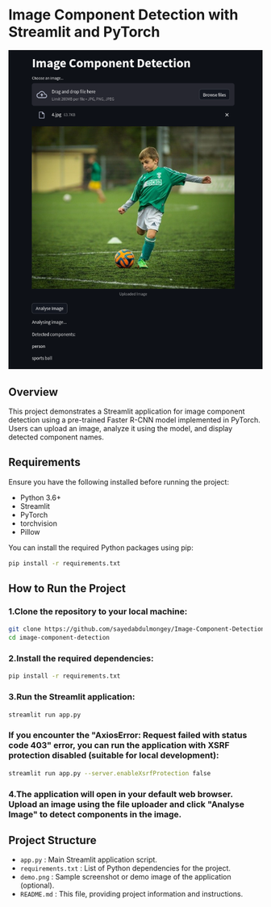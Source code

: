 # Image Component Detection with Streamlit and PyTorch

![Demo](image.png)

## Overview

This project demonstrates a Streamlit application for image component detection using a pre-trained Faster R-CNN model implemented in PyTorch. Users can upload an image, analyze it using the model, and display detected component names.

## Requirements

Ensure you have the following installed before running the project:

- Python 3.6+
- Streamlit
- PyTorch
- torchvision
- Pillow

You can install the required Python packages using pip:

```bash
pip install -r requirements.txt
```

## How to Run the Project

### 1.Clone the repository to your local machine:

```bash
git clone https://github.com/sayedabdulmongey/Image-Component-Detection-with-Streamlit-and-PyTorch.git
cd image-component-detection
```

### 2.Install the required dependencies:

```bash
pip install -r requirements.txt
```

### 3.Run the Streamlit application:

```bash
streamlit run app.py
```

### If you encounter the "AxiosError: Request failed with status code 403" error, you can run the application with XSRF protection disabled (suitable for local development):

```bash
streamlit run app.py --server.enableXsrfProtection false
```

### 4.The application will open in your default web browser. Upload an image using the file uploader and click "Analyse Image" to detect components in the image.

## Project Structure
- `app.py` : Main Streamlit application script.
- `requirements.txt` : List of Python dependencies for the project.
- `demo.png` : Sample screenshot or demo image of the application (optional).
- `README.md` : This file, providing project information and instructions.
